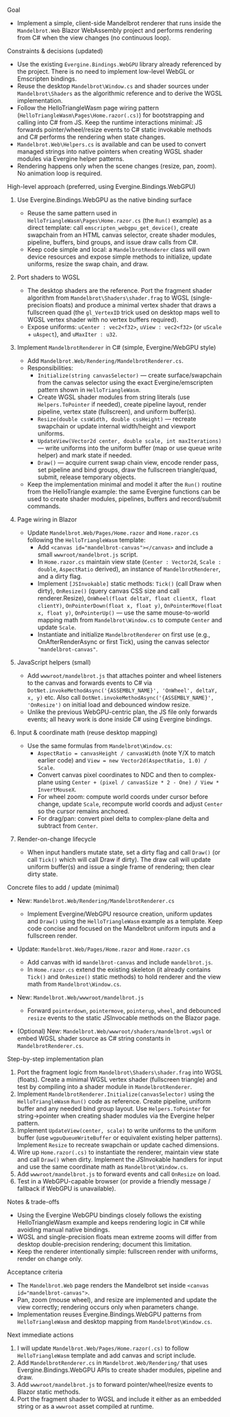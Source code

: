 Goal

- Implement a simple, client-side Mandelbrot renderer that runs inside the `Mandelbrot.Web` Blazor WebAssembly project and performs rendering from C# when the view changes (no continuous loop).

Constraints & decisions (updated)

- Use the existing `Evergine.Bindings.WebGPU` library already referenced by the project. There is no need to implement low-level WebGL or Emscripten bindings.
- Reuse the desktop `Mandelbrot\Window.cs` and shader sources under `Mandelbrot\Shaders` as the algorithmic reference and to derive the WGSL implementation.
- Follow the HelloTriangleWasm page wiring pattern (`HelloTriangleWasm\Pages\Home.razor(.cs)`) for bootstrapping and calling into C# from JS. Keep the runtime interactions minimal: JS forwards pointer/wheel/resize events to C# static invokable methods and C# performs the rendering when state changes.
- `Mandelbrot.Web\Helpers.cs` is available and can be used to convert managed strings into native pointers when creating WGSL shader modules via Evergine helper patterns.
- Rendering happens only when the scene changes (resize, pan, zoom). No animation loop is required.

High-level approach (preferred, using Evergine.Bindings.WebGPU)

1. Use Evergine.Bindings.WebGPU as the native binding surface
   - Reuse the same pattern used in `HelloTriangleWasm\Pages\Home.razor.cs` (the `Run()` example) as a direct template: call `emscripten_webgpu_get_device()`, create swapchain from an HTML canvas selector, create shader modules, pipeline, buffers, bind groups, and issue draw calls from C#.
   - Keep code simple and local: a `MandelbrotRenderer` class will own device resources and expose simple methods to initialize, update uniforms, resize the swap chain, and draw.

2. Port shaders to WGSL
   - The desktop shaders are the reference. Port the fragment shader algorithm from `Mandelbrot\Shaders\shader.frag` to WGSL (single-precision floats) and produce a minimal vertex shader that draws a fullscreen quad (the `gl_VertexID` trick used on desktop maps well to WGSL vertex shader with no vertex buffers required).
   - Expose uniforms: `uCenter : vec2<f32>`, `uView : vec2<f32>` (or `uScale` + `uAspect`), and `uMaxIter : u32`.

3. Implement `MandelbrotRenderer` in C# (simple, Evergine/WebGPU style)
   - Add `Mandelbrot.Web/Rendering/MandelbrotRenderer.cs`.
   - Responsibilities:
     - `Initialize(string canvasSelector)` — create surface/swapchain from the canvas selector using the exact Evergine/emscripten pattern shown in `HelloTriangleWasm`.
     - Create WGSL shader modules from string literals (use `Helpers.ToPointer` if needed), create pipeline layout, render pipeline, vertex state (fullscreen), and uniform buffer(s).
     - `Resize(double cssWidth, double cssHeight)` — recreate swapchain or update internal width/height and viewport uniforms.
     - `UpdateView(Vector2d center, double scale, int maxIterations)` — write uniforms into the uniform buffer (map or use queue write helper) and mark state if needed.
     - `Draw()` — acquire current swap chain view, encode render pass, set pipeline and bind groups, draw the fullscreen triangle/quad, submit, release temporary objects.
   - Keep the implementation minimal and model it after the `Run()` routine from the HelloTriangle example: the same Evergine functions can be used to create shader modules, pipelines, buffers and record/submit commands.

4. Page wiring in Blazor
   - Update `Mandelbrot.Web/Pages/Home.razor` and `Home.razor.cs` following the `HelloTriangleWasm` template:
     - Add `<canvas id="mandelbrot-canvas"></canvas>` and include a small `wwwroot/mandelbrot.js` script.
     - In `Home.razor.cs` maintain view state (`Center : Vector2d`, `Scale : double`, `AspectRatio` derived), an instance of `MandelbrotRenderer`, and a dirty flag.
     - Implement `[JSInvokable]` static methods: `Tick()` (call Draw when dirty), `OnResize()` (query canvas CSS size and call renderer.Resize), `OnWheel(float deltaY, float clientX, float clientY)`, `OnPointerDown(float x, float y)`, `OnPointerMove(float x, float y)`, `OnPointerUp()` — use the same mouse-to-world mapping math from `Mandelbrot\Window.cs` to compute `Center` and update `Scale`.
     - Instantiate and initialize `MandelbrotRenderer` on first use (e.g., OnAfterRenderAsync or first Tick), using the canvas selector `"mandelbrot-canvas"`.

5. JavaScript helpers (small)
   - Add `wwwroot/mandelbrot.js` that attaches pointer and wheel listeners to the canvas and forwards events to C# via `DotNet.invokeMethodAsync('{ASSEMBLY_NAME}', 'OnWheel', deltaY, x, y)` etc. Also call `DotNet.invokeMethodAsync('{ASSEMBLY_NAME}', 'OnResize')` on initial load and debounced window resize.
   - Unlike the previous WebGPU-centric plan, the JS file only forwards events; all heavy work is done inside C# using Evergine bindings.

6. Input & coordinate math (reuse desktop mapping)
   - Use the same formulas from `Mandelbrot\Window.cs`:
     - `AspectRatio = canvasHeight / canvasWidth` (note Y/X to match earlier code) and `View = new Vector2d(AspectRatio, 1.0) / Scale`.
     - Convert canvas pixel coordinates to NDC and then to complex-plane using `Center + (pixel / canvasSize * 2 - One) / View * InvertMouseX`.
     - For wheel zoom: compute world coords under cursor before change, update `Scale`, recompute world coords and adjust `Center` so the cursor remains anchored.
     - For drag/pan: convert pixel delta to complex-plane delta and subtract from `Center`.

7. Render-on-change lifecycle
   - When input handlers mutate state, set a dirty flag and call `Draw()` (or call `Tick()` which will call Draw if dirty). The draw call will update uniform buffer(s) and issue a single frame of rendering; then clear dirty state.

Concrete files to add / update (minimal)

- New: `Mandelbrot.Web/Rendering/MandelbrotRenderer.cs`
  - Implement Evergine/WebGPU resource creation, uniform updates and `Draw()` using the `HelloTriangleWasm` example as a template. Keep code concise and focused on the Mandelbrot uniform inputs and a fullscreen render.

- Update: `Mandelbrot.Web/Pages/Home.razor` and `Home.razor.cs`
  - Add canvas with id `mandelbrot-canvas` and include `mandelbrot.js`.
  - In `Home.razor.cs` extend the existing skeleton (it already contains `Tick()` and `OnResize()` static methods) to hold renderer and the view math from `Mandelbrot\Window.cs`.

- New: `Mandelbrot.Web/wwwroot/mandelbrot.js`
  - Forward `pointerdown`, `pointermove`, `pointerup`, `wheel`, and debounced `resize` events to the static JSInvocable methods on the Blazor page.

- (Optional) New: `Mandelbrot.Web/wwwroot/shaders/mandelbrot.wgsl` or embed WGSL shader source as C# string constants in `MandelbrotRenderer.cs`.

Step-by-step implementation plan

1. Port the fragment logic from `Mandelbrot\Shaders\shader.frag` into WGSL (floats). Create a minimal WGSL vertex shader (fullscreen triangle) and test by compiling into a shader module in `MandelbrotRenderer`.
2. Implement `MandelbrotRenderer.Initialize(canvasSelector)` using the `HelloTriangleWasm` `Run()` code as reference. Create pipeline, uniform buffer and any needed bind group layout. Use `Helpers.ToPointer` for string->pointer when creating shader modules via the Evergine helper pattern.
3. Implement `UpdateView(center, scale)` to write uniforms to the uniform buffer (use `wgpuQueueWriteBuffer` or equivalent existing helper patterns). Implement `Resize` to recreate swapchain or update cached dimensions.
4. Wire up `Home.razor(.cs)` to instantiate the renderer, maintain view state and call `Draw()` when dirty. Implement the JSInvokable handlers for input and use the same coordinate math as `Mandelbrot\Window.cs`.
5. Add `wwwroot/mandelbrot.js` to forward events and call `OnResize` on load.
6. Test in a WebGPU-capable browser (or provide a friendly message / fallback if WebGPU is unavailable).

Notes & trade-offs

- Using the Evergine WebGPU bindings closely follows the existing HelloTriangleWasm example and keeps rendering logic in C# while avoiding manual native bindings.
- WGSL and single-precision floats mean extreme zooms will differ from desktop double-precision rendering; document this limitation.
- Keep the renderer intentionally simple: fullscreen render with uniforms, render on change only.

Acceptance criteria

- The `Mandelbrot.Web` page renders the Mandelbrot set inside `<canvas id="mandelbrot-canvas">`.
- Pan, zoom (mouse wheel), and resize are implemented and update the view correctly; rendering occurs only when parameters change.
- Implementation reuses Evergine.Bindings.WebGPU patterns from `HelloTriangleWasm` and desktop mapping from `Mandelbrot\Window.cs`.

Next immediate actions

1. I will update `Mandelbrot.Web/Pages/Home.razor(.cs)` to follow `HelloTriangleWasm` template and add canvas and script include.
2. Add `MandelbrotRenderer.cs` in `Mandelbrot.Web/Rendering/` that uses Evergine.Bindings.WebGPU APIs to create shader modules, pipeline and draw.
3. Add `wwwroot/mandelbrot.js` to forward pointer/wheel/resize events to Blazor static methods.
4. Port the fragment shader to WGSL and include it either as an embedded string or as a `wwwroot` asset compiled at runtime.

